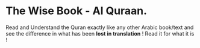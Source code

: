 # The Wise Book - Al Quraan.
Read and Understand the Quran exactly like any other Arabic book/text and see the difference in what has been **lost in translation** !
Read it for what it is !
